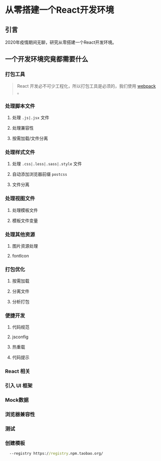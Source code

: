 # 从零搭建一个React开发环境

## 引言

2020年疫情期间无聊，研究从零搭建一个React开发环境。

## 一个开发环境究竟都需要什么

### 打包工具

>React 开发必不可少工程化，所以打包工具是必须的，我们使用 [webpack](https://webpack.docschina.org/) 。

### 处理脚本文件

  1. 处理 `.js|.jsx` 文件

  2. 处理兼容性

  3. 按需加载/文件分离
  
### 处理样式文件

  1. 处理 `.css|.less|.sass|.style` 文件

  2. 自动添加浏览器前缀 `postcss`

  3. 文件分离

### 处理视图文件

  1. 处理模板文件

  2. 模板文件变量

### 处理其他资源

  1. 图片资源处理
  
  2. fontIcon

### 打包优化

  1. 按需加载

  2. 分离文件

  3. 分析打包

### 便捷开发

  1. 代码规范

  2. jsconfig

  3. 热重载

  4. 代码提示

### React 相关

### 引入 UI 框架

### Mock数据

### 浏览器兼容性

### 测试

### 创建模板

```cmd
  --registry https://registry.npm.taobao.org/
```
